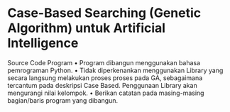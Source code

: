 # Case-Based Searching (Genetic Algorithm) untuk Artificial Intelligence
Source Code Program 
• Program dibangun menggunakan bahasa pemrograman Python. 
• Tidak diperkenankan menggunakan Library yang secara langsung melakukan proses
  proses pada GA, sebagaimana tercantum pada deskripsi Case Based. Penggunaan Library 
  akan mengurangi nilai kelompok. 
• Berikan catatan pada masing-masing bagian/baris program yang dibangun.
